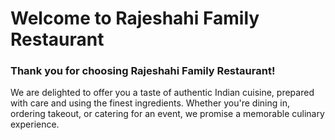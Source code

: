 # Welcome to Rajeshahi Family Restaurant
### Thank you for choosing Rajeshahi Family Restaurant! 

We are delighted to offer you a taste of authentic Indian cuisine, prepared with care and using the finest ingredients. Whether you're dining in, ordering takeout, or catering for an event, we promise a memorable culinary experience.